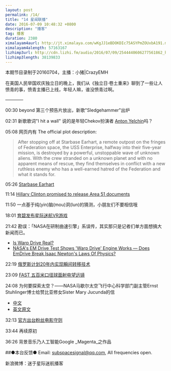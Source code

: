 ```yaml
---
layout: post
permalink: /14/
title: "14 星闻联播"
date: 2016-07-09 10:48:32 +0800
description: "播客"
tag: 播客 
duration: 2380
ximalayam4aurl: http://jt.ximalaya.com/wKgJJ1eBDOKDIc75ASYPmZOUxbA191.m4a?channel=rss&amp;album_id=3135361&amp;track_id=18183273&amp;uid=6418191&amp;jt=http://audio.xmcdn.com/group20/M02/14/42/wKgJJ1eBDOKDIc75ASYPmZOUxbA191.m4a
ximalayam4alength: 57163167
lizhimp3url: http://cdn.lizhi.fm/audio/2016/07/09/2544440606277561862_hd.mp3
lizhimp3length: 38139833
---   
```


本期节目录制于20160704，主播：小猪\|CrazyEMH

在美国人民举国欢庆独立日的晚上，我们从《独立日·卷土重来》聊到了一些让人愤青的事，愤青主播已上线，年轻人嘛，谁没愤青过啊。

————

00:30 beyond 第三个预告片放出，新歌&quot;Sledgehammer&quot;出炉

02:31 新歌歌词&quot;I hit a wall&quot; 说的是年轻Chekov扮演者 [Anton Yelchin](https://en.wikipedia.org/wiki/Anton_Yelchin)吗？

05:08 网页内有 The official plot description:
>After stopping off at Starbase Earhart, a remote outpost on the fringes of Federation space, the USS Enterprise, halfway into their five-year mission, is destroyed by a powerful, unstoppable wave of unknown aliens. With the crew stranded on a unknown planet and with no apparent means of rescue, they find themselves in conflict with a new ruthless enemy who has a well-earned hatred of the Federation and what it stands for.


05:26 [Starbase Earhart](http://memory-alpha.wikia.com/wiki/Starbase_Earhart)

11:14  [Hillary Clinton promised to release Area 51 documents](http://fusion.net/story/302651/hillary-clinton-ufo-vote/)

11:50 一点基于纯(yin)脑(mou)洞(lun)的猜测，小朋友们不要相信哦

18:01 [育碧发布星际迷航VR游戏](http://blog.ubi.com/star-trek-bridge-crew-going-boldly-vr/)

21:42 勘误：「NASA在研制曲速引擎」系误传，其实那只是记者们单方面想搞大新闻而已。
* [Is Warp Drive Real?](http://www.nasa.gov/centers/glenn/technology/warp/warp.html)
* [NASA&#39;s EM Drive Test Shows &#39;Warp Drive&#39; Engine Works — Does EmDrive Break Isaac Newton&#39;s Laws Of Physics?](http://www.inquisitr.com/2541109/nasas-em-drive-test-warp-drive-engine-emdrive-isaac-newton-laws-of-physics/)

22:19 [俄罗斯计划20年内实现瞬间转移技术](http://tech.sina.com.cn/d/i/2016-07-01/doc-ifxtsatn7874373.shtml)

23:09 [FAST 五百米口径球面射电望远镜](https://en.wikipedia.org/wiki/Five_hundred_meter_Aperture_Spherical_Telescope)

24:08 为何要探索太空？——NASA马歇尔太空飞行中心科学部门副主管Ernst Stuhlinger博士给赞比亚修女Sister Mary Jucunda的信
* [中文](http://discovery.163.com/13/0616/21/91H7IVTM00014N6R.html)
* [英文原文](http://www.lettersofnote.com/2012/08/why-explore-space.html)

32:13 [官方出台粉丝电影守则](http://www.startrek.com/fan-films)

33:44 再续原初

36:26 背景音乐乃人工智能Google _Magenta_之作品

##●本台反馈●
Email: [subspacesignal@qq.com](mailto:subspacesignal@qq.com), All frequencies open.

新浪微博：迷于星际迷航播客
